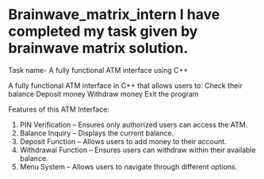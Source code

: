 # Brainwave_matrix_intern I have  completed my task given by brainwave matrix solution. 
Task name- A fully functional ATM interface using C++

A fully functional ATM interface in C++ that allows users to:
Check their balance
Deposit money
Withdraw money
Exit the program

 Features of this ATM Interface:

1. PIN Verification – Ensures only authorized users can access the ATM.
2. Balance Inquiry – Displays the current balance.
3. Deposit Function – Allows users to add money to their account.
4. Withdrawal Function – Ensures users can withdraw within their available balance.
5. Menu System – Allows users to navigate through different options.


